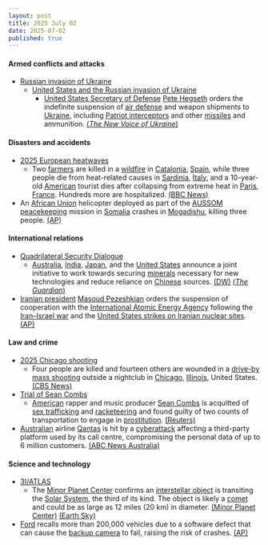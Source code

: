 ```yaml
---
layout: post
title: 2025 July 02
date: 2025-07-02
published: true
---
```



#### Armed conflicts and attacks

* [Russian invasion of Ukraine](https://en.wikipedia.org/wiki/Russian_invasion_of_Ukraine "Russian invasion of Ukraine")
  * [United States and the Russian invasion of Ukraine](https://en.wikipedia.org/wiki/United_States_and_the_Russian_invasion_of_Ukraine "United States and the Russian invasion of Ukraine")
    * [United States Secretary of Defense](https://en.wikipedia.org/wiki/United_States_Secretary_of_Defense "United States Secretary of Defense") [Pete Hegseth](https://en.wikipedia.org/wiki/Pete_Hegseth "Pete Hegseth") orders the indefinite suspension of [air defense](https://en.wikipedia.org/wiki/Air_defense "Air defense") and weapon shipments to [Ukraine](https://en.wikipedia.org/wiki/Ukraine "Ukraine"), including [Patriot interceptors](https://en.wikipedia.org/wiki/MIM-104_Patriot "MIM-104 Patriot") and other [missiles](https://en.wikipedia.org/wiki/Missile "Missile") and ammunition. [(*The New Voice of Ukraine*)](https://english.nv.ua/nation/halted-weapons-include-patriot-nasams-interceptors-155mm-shells-100-hellfire-missiles-250-gmlrs-50526624.html)

#### Disasters and accidents

* [2025 European heatwaves](https://en.wikipedia.org/wiki/2025_European_heatwaves "2025 European heatwaves")
  * Two [farmers](https://en.wikipedia.org/wiki/Farmer "Farmer") are killed in a [wildfire](https://en.wikipedia.org/wiki/Wildfire "Wildfire") in [Catalonia](https://en.wikipedia.org/wiki/Catalonia "Catalonia"), [Spain](https://en.wikipedia.org/wiki/Spain "Spain"), while three people die from heat-related causes in [Sardinia](https://en.wikipedia.org/wiki/Sardinia "Sardinia"), [Italy](https://en.wikipedia.org/wiki/Italy "Italy"), and a 10-year-old [American](https://en.wikipedia.org/wiki/Americans "Americans") tourist dies after collapsing from extreme heat in [Paris](https://en.wikipedia.org/wiki/Paris "Paris"), [France](https://en.wikipedia.org/wiki/France "France"). Hundreds more are hospitalized. [(BBC News)](https://www.bbc.co.uk/news/articles/cwyg5pq584eo)
* An [African Union](https://en.wikipedia.org/wiki/African_Union "African Union") helicopter deployed as part of the [AUSSOM](https://en.wikipedia.org/wiki/African_Union_Support_and_Stabilization_Mission_in_Somalia "African Union Support and Stabilization Mission in Somalia") [peacekeeping](https://en.wikipedia.org/wiki/Peacekeeping "Peacekeeping") mission in [Somalia](https://en.wikipedia.org/wiki/Somalia "Somalia") crashes in [Mogadishu](https://en.wikipedia.org/wiki/Mogadishu "Mogadishu"), killing three people. [(AP)](https://apnews.com/article/somalia-african-union-crash-mogadishu-aden-adde-969f61f53c502f6da4fd579bd22b26b5)

#### International relations

* [Quadrilateral Security Dialogue](https://en.wikipedia.org/wiki/Quadrilateral_Security_Dialogue "Quadrilateral Security Dialogue")
  * [Australia](https://en.wikipedia.org/wiki/Australia "Australia"), [India](https://en.wikipedia.org/wiki/India "India"), [Japan](https://en.wikipedia.org/wiki/Japan "Japan"), and the [United States](https://en.wikipedia.org/wiki/United_States "United States") announce a joint initiative to work towards securing [minerals](https://en.wikipedia.org/wiki/Minerals "Minerals") necessary for new technologies and reduce reliance on [Chinese](https://en.wikipedia.org/wiki/China "China") sources. [(DW)](https://www.dw.com/en/us-japan-india-australia-announce-critical-minerals-initiative/a-73113459) [(*The Guardian*)](https://www.theguardian.com/world/2025/jul/02/quad-countries-agree-to-diversify-critical-mineral-supplies-amid-china-concerns)
* [Iranian president](https://en.wikipedia.org/wiki/Iranian_president "Iranian president") [Masoud Pezeshkian](https://en.wikipedia.org/wiki/Masoud_Pezeshkian "Masoud Pezeshkian") orders the suspension of cooperation with the [International Atomic Energy Agency](https://en.wikipedia.org/wiki/International_Atomic_Energy_Agency "International Atomic Energy Agency") following the [Iran–Israel war](https://en.wikipedia.org/wiki/Iran%E2%80%93Israel_war "Iran–Israel war") and the [United States strikes on Iranian nuclear sites](https://en.wikipedia.org/wiki/United_States_strikes_on_Iranian_nuclear_sites "United States strikes on Iranian nuclear sites"). [(AP)](https://apnews.com/article/iran-nuclear-iaea-cooperation-8bbdc81b9199d8d179d0fb2e1b8dac2a)

#### Law and crime

* [2025 Chicago shooting](https://en.wikipedia.org/wiki/2025_Chicago_shooting "2025 Chicago shooting")
  * Four people are killed and fourteen others are wounded in a [drive-by](https://en.wikipedia.org/wiki/Drive-by "Drive-by") [mass shooting](https://en.wikipedia.org/wiki/Mass_shooting "Mass shooting") outside a nightclub in [Chicago](https://en.wikipedia.org/wiki/Chicago "Chicago"), [Illinois](https://en.wikipedia.org/wiki/Illinois "Illinois"), United States. [(CBS News)](https://www.cbsnews.com/chicago/news/artis-lounge-mass-shooting-river-north-nightclub/)
* [Trial of Sean Combs](https://en.wikipedia.org/wiki/Trial_of_Sean_Combs "Trial of Sean Combs")
  * [American](https://en.wikipedia.org/wiki/United_States "United States") rapper and music producer [Sean Combs](https://en.wikipedia.org/wiki/Sean_Combs "Sean Combs") is acquitted of [sex trafficking](https://en.wikipedia.org/wiki/Sex_trafficking "Sex trafficking") and [racketeering](https://en.wikipedia.org/wiki/Racketeering "Racketeering") and found guilty of two counts of transportation to engage in [prostitution](https://en.wikipedia.org/wiki/Prostitution "Prostitution"). [(Reuters)](https://www.reuters.com/legal/litigation/sean-diddy-combs-jury-resume-deliberations-after-partial-verdict-2025-07-02/)
* [Australian](https://en.wikipedia.org/wiki/Australia "Australia") airline [Qantas](https://en.wikipedia.org/wiki/Qantas "Qantas") is hit by a [cyberattack](https://en.wikipedia.org/wiki/Cyberattack "Cyberattack") affecting a third-party platform used by its call centre, compromising the personal data of up to 6 million customers. [(ABC News Australia)](https://www.abc.net.au/news/2025-07-02/qantas-cyber-attack-significant-data-stolen/105484720%C4%80)

#### Science and technology

* [3I/ATLAS](https://en.wikipedia.org/wiki/3I/ATLAS "3I/ATLAS")
  * The [Minor Planet Center](https://en.wikipedia.org/wiki/Minor_Planet_Center "Minor Planet Center") confirms an [interstellar object](https://en.wikipedia.org/wiki/Interstellar_object "Interstellar object") is transiting the [Solar System](https://en.wikipedia.org/wiki/Solar_System "Solar System"), the third of its kind. The object is likely a [comet](https://en.wikipedia.org/wiki/Comet "Comet") and could be as large as 12 miles (20 km) in diameter. [(Minor Planet Center)](https://minorplanetcenter.net/mpec/K25/K25N12.html) [(Earth Sky)](https://earthsky.org/space/new-interstellar-object-candidate-heading-toward-the-sun-a11pl3z/)
* [Ford](https://en.wikipedia.org/wiki/Ford_Motor_Co. "Ford Motor Co.") recalls more than 200,000 vehicles due to a software defect that can cause the [backup camera](https://en.wikipedia.org/wiki/Backup_camera "Backup camera") to fail, raising the risk of crashes. [(AP)](https://apnews.com/article/ford-safety-recall-rearview-camera-lincoln-a8338c331a353e178f9f664f8dd0f0bd)
